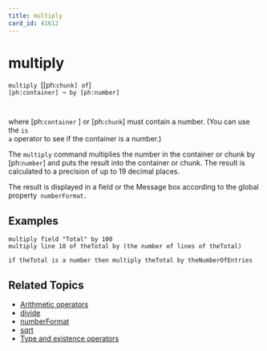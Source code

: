 ```yaml
---
title: multiply
card_id: 41612
---
```


# multiply

<code>multiply </code>[[ph:<code>chunk] of</code>]<code> [ph:container] ¬     by [ph:number]<u>

</code></u>where [ph:<code>container</code> ] or [ph:<code>chunk</code>]  must contain a number. (You can use the <code>is a</code> operator to see if the container is a number.)

The <code>multiply</code> command multiplies the number in the container or chunk by [ph:<code>number</code>] and puts the result into the container or chunk. The result is calculated to a precision of up to 19 decimal places. 

The result is displayed in a field or the Message box according to the global property<code> numberFormat.</code> 


## Examples

```
multiply field "Total" by 100
multiply line 10 of theTotal by (the number of lines of theTotal)

if theTotal is a number then multiply theTotal by theNumberOfEntries
```

## Related Topics

* [Arithmetic operators](/HyperTalkReference/operatorsandconstants/Arithmetic-operators)
* [divide](/HyperTalkReference/commands/divide)
* [numberFormat](/HyperTalkReference/properties/numberFormat)
* [sqrt](/HyperTalkReference/functions/sqrt)
* [Type and existence operators](/HyperTalkReference/operatorsandconstants/Type-and-existence-operators)

